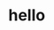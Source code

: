 <html>
  <head>
    <title>
      this is my page
    </title>
  </head>
  <body bg-color="red">
  <h1>hello</h1>
  </body>
</html>
